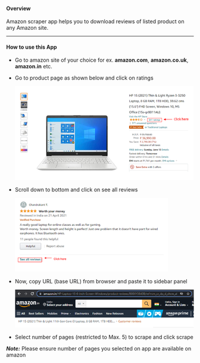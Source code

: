 #### Overview

Amazon scraper app helps you to download reviews of listed product on any Amazon site.



------

#### How to use this App

- Go to amazon site of your choice for ex. **amazon.com**, **amazon.co.uk**, **amazon.in** etc.

- Go to product page as shown below and click on ratings

  <img src="www\step1.png" style="zoom:75%;" />

- Scroll down to bottom and click on see all reviews

  <img src="www\step2.png" style="zoom:75%;" />

- Now, copy URL (base URL) from browser and paste it to sidebar panel

  <img src="www\step3.png" style="zoom:75%;" />

- Select number of pages (restricted to Max. 5) to scrape and click scrape

  

***Note:*** Please ensure number of pages you selected on app are available on amazon
